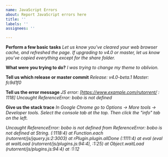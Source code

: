 ```yaml
---
name: JavaScript Errors
about: Report JavaScript errors here
title: ''
labels: ''
assignees: ''

---
```


**Perform a few basic tasks**
*Let us know you've cleared your web browser cache, and refreshed the page.*
*If upgrading to v4.0 or master, let us know you've copied everything except for the share folder.*

**What were you trying to do?**
*I was trying to change my theme to oblivion.*

**Tell us which release or master commit**
*Release: v4.0-beta.1*
*Master: fc9d1f0*

**Tell us the error message**
*JS error: [https://www.example.com/rutorrent/ : 1118] Uncaught ReferenceError: bobo is not defined*

**Give us the stack trace**
*In Google Chrome go to Options -> More tools -> Developer tools.*
*Select the console tab at the top. Then click the "info" tab on the left.*

*Uncaught ReferenceError: bobo is not defined from ReferenceError: bobo is not defined
    at String.<anonymous> (<anonymous>:1118:4)
    at Function.each (rutorrent/js/jquery.js:2:3003)
    at rPlugin.plugin.allDone (<anonymous>:1111:4)
    at eval (eval at waitLoad (rutorrent/js/plugins.js:94:4), <anonymous>:1:25)
    at Object.waitLoad (rutorrent/js/plugins.js:94:4)
    at <anonymous>:1:12*

